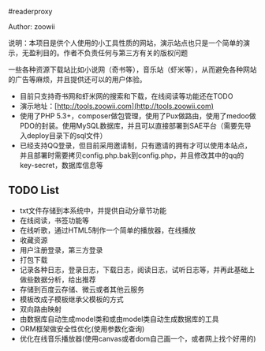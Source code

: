 #readerproxy

Author: zoowii


说明：本项目是供个人使用的小工具性质的网站，演示站点也只是一个简单的演示，无盈利目的。作者不负责任何与第三方有关的版权问题

一些各种资源下载站比如小说网（奇书等），音乐站（虾米等），从而避免各种网站的广告等麻烦，并且提供还可以的用户体验。


* 目前只支持奇书网和虾米网的搜索和下载，在线阅读等功能还在TODO
* 演示地址：[http://tools.zoowii.com](http://tools.zoowii.com)
* 使用了PHP 5.3+，composer做包管理，使用了Pux做路由，使用了medoo做PDO的封装。使用MySQL数据库，并且可以直接部署到SAE平台（需要先导入deploy目录下的sql文件）
* 已经支持QQ登录，但目前采用邀请制，只有邀请的拥有才可以使用本站点，并且部署时需要拷贝config.php.bak到config.php，并且修改其中的qq的key-secret，数据库信息等


## TODO List
* txt文件存储到本系统中，并提供自动分章节功能
* 在线阅读，书签功能等
* 在线听歌，通过HTML5制作一个简单的播放器，在线播放
* 收藏资源
* 用户注册登录，第三方登录
* 打包下载
* 记录各种日志，登录日志，下载日志，阅读日志，试听日志等，并再此基础上做些数据分析，给出推荐
* 存储到百度云存储、微云或者其他云服务
* 模板改成子模板继承父模板的方式
* 双向路由映射
* 由数据库自动生成model类和或由model类自动生成数据库的工具
* ORM框架做安全性优化(使用参数化查询)
* 优化在线音乐播放器(使用canvas或者dom自己画一个，或者网上找个好用的)
